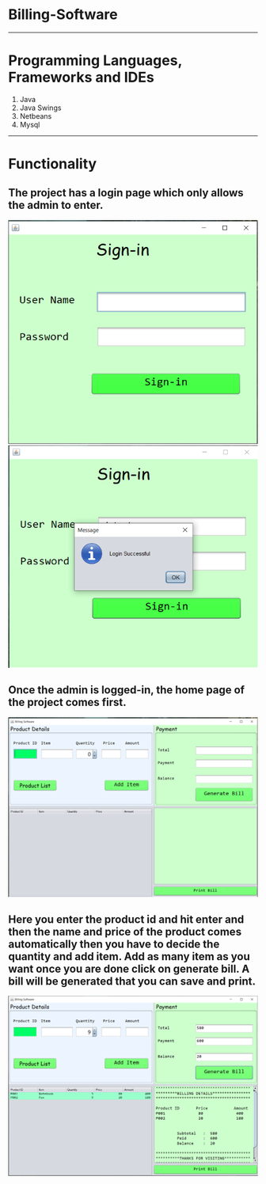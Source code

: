# Billing-Software

-----------------------------------------------------------------------------------------------------------------------------------------------------------------------------------
# Programming Languages, Frameworks and IDEs
1. Java
2. Java Swings
3. Netbeans
4. Mysql
-----------------------------------------------------------------------------------------------------------------------------------------------------------------------------------
# Functionality
## The project has a login page which only allows the admin to enter.
![Alt text](screenshots/login1.PNG?raw=true "Login Page")
![Alt text](screenshots/login2.png?raw=true "Login Page")
## Once the admin is logged-in, the home page of the project comes first.
![Alt text](screenshots/app1.png?raw=true "Billing Software")
## Here you enter the product id and hit enter and then the name and price of the product comes automatically then you have to decide the quantity and add item. Add as many item as you want once you are done click on generate bill. A bill will be generated that you can save and print.
![Alt text](screenshots/app2.png?raw=true "Billing Software")
